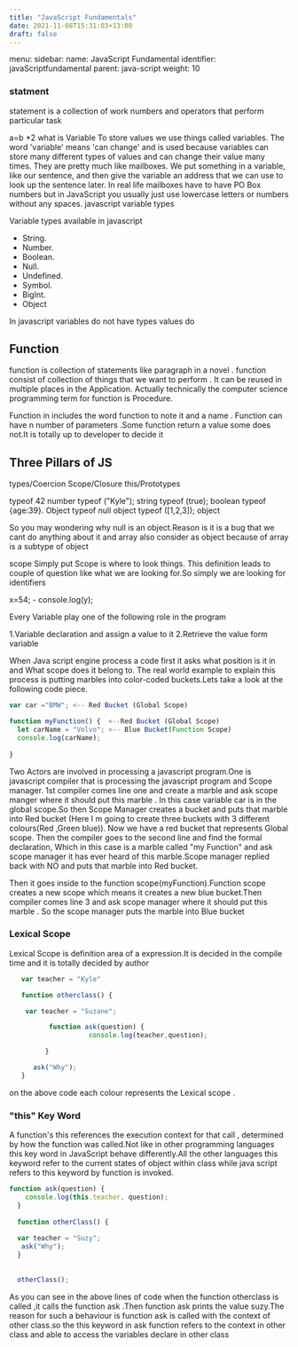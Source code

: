```yaml
---
title: "JavaScript Fundamentals"
date: 2021-11-08T15:31:03+13:00
draft: false
---
```


menu:
  sidebar:
    name: JavaScript Fundamental
    identifier: javaScriptfundamental
    parent: java-script
    weight: 10


### statment  

statement is a collection of work numbers and operators that perform particular task

a=b *2 
 what is Variable
To store values we use things called variables. The word 'variable' means 'can change' and is used because variables can store many different types of values and can change their value many times. They are pretty much like mailboxes. We put something in a variable, like our sentence, and then give the variable an address that we can use to look up the sentence later. In real life mailboxes have to have PO Box numbers but in JavaScript you usually just use lowercase letters or numbers without any spaces.
javascript variable types


Variable types available in javascript

- String.
- Number.
- Boolean.
- Null.
- Undefined.
- Symbol.
- BigInt.
- Object

In javascript variables do not have types values do



## Function

function is  collection of statements  like paragraph in a novel . function  consist of collection of things that we want to perform  . It can be reused in multiple places in the Application. Actually technically the computer science programming term for function is Procedure.

   
Function in includes the  word function  to note it   and a  name .  Function can have n number of parameters .Some function return a value some does not.It is totally up to developer to decide it


## Three Pillars of  JS

types/Coercion
Scope/Closure
this/Prototypes


   typeof 42          number
   typeof ("Kyle");  string
   typeof (true); boolean
   typeof {age:39}.  Object
   typeof  null    object
  typeof ([1,2,3]); object

So you may wondering  why null is an object.Reason  is   it is a bug that we cant do anything about  it and array also consider as  object  because of  array is a subtype of object


scope 
Simply put Scope is where to look things. This definition  leads to couple of question  like what we are looking for.So simply  we are looking for identifiers
  
x=54;  -
console.log(y);

Every Variable  play one of the following role in the program


1.Variable declaration and assign a value  to it 
2.Retrieve the value form variable

When Java script engine  process a code  first it asks   what position is it in and What scope does it belong to. The real world example to explain  this process  is putting marbles into color-coded buckets.Lets take a look at the following code piece.

```JavaScript 
var car ="BMW"; <-- Red Bucket (Global Scope)

function myFunction() {  <--Red Bucket (Global Scope)
  let carName = "Volvo"; <-- Blue Bucket(Function Scope)
  console.log(carName);
  
}
```

Two Actors  are involved in processing a javascript program.One  is javascript compiler that is processing the javascript program and Scope manager.
1st compiler comes   line one and create a marble and ask scope manger where it should put this marble . In this case  variable car is in the global scope.So then  Scope Manager creates a bucket and puts that marble into Red bucket (Here I m going to create three buckets with 3 different colours(Red ,Green blue)). Now we have a red bucket that represents Global scope.  Then the  compiler goes to the second line and find the formal declaration, Which  in this case  is a marble called  "my Function" and ask scope manager  it has  ever heard of this marble.Scope manager replied back with NO and    puts that marble   into Red bucket.

Then it goes inside to the function scope(myFunction).Function scope creates a new scope which means it  creates a new  blue bucket.Then compiler  comes  line 3 and ask scope manager where it should put  this marble . So the scope manager puts the marble into Blue bucket



### Lexical Scope

Lexical Scope is definition area of a  expression.It is decided in the compile time and it is totally decided by author
```JavaScript 
   var teacher = "Kyle"

   function otherclass() {

	var teacher = "Suzane";

	      function ask(question) {
                    console.log(teacher,question);

	     }

	  ask("Why");
   }
```

on the above code each colour represents the Lexical scope  .

### "this" Key Word   

A function's this references the execution context for that call , determined by how the function was called.Not like in other programming languages  this key word in JavaScript behave differently.All the other languages this keyword refer to the current states of object within class while java script refers to this keyword by function is invoked.

```JavaScript 
function ask(question) {
    console.log(this.teacher, question);
  }
  
  function otherClass() {
    
  var teacher = "Suzy";
   ask("Why");
  }
  
  
  otherClass();
```


As you can see in the above  lines of code when the  function otherclass  is called ,it calls the function ask .Then  function ask prints the value suzy.The reason for such a behaviour is function ask is called with the context of  other class.so the  this  keyword in ask function refers to the context in other class and able to access the variables declare in other class